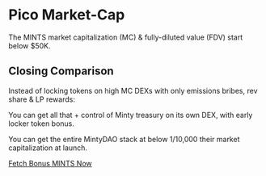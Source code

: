 # Pico Market-Cap

The MINTS market capitalization (MC) & fully-diluted value (FDV) start below $50K.

## Closing Comparison

Instead of locking tokens on high MC DEXs with only emissions bribes, rev share & LP rewards:

You can get all that + control of Minty treasury on its own DEX, with early locker token bonus.

You can get the entire MintyDAO stack at below 1/10,000 their market capitalization at launch.

[Fetch Bonus MINTS Now](https://mintydao.io/fetch)

